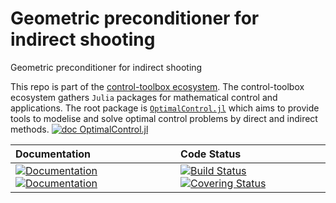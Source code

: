 # Geometric preconditioner for indirect shooting

[ci-img]: https://github.com/control-toolbox/preconditioning/actions/workflows/CI.yml/badge.svg?branch=main
[ci-url]: https://github.com/control-toolbox/preconditioning/actions/workflows/CI.yml?query=branch%3Amain

[co-img]: https://codecov.io/gh/control-toolbox/preconditioning/branch/main/graph/badge.svg?token=YM5YQQUSO3
[co-url]: https://codecov.io/gh/control-toolbox/preconditioning

[doc-dev-img]: https://img.shields.io/badge/docs-dev-8A2BE2.svg
[doc-dev-url]: https://control-toolbox.org/preconditioning/dev/

[doc-stable-img]: https://img.shields.io/badge/docs-stable-blue.svg
[doc-stable-url]: https://control-toolbox.org/preconditioning/stable/

Geometric preconditioner for indirect shooting

This repo is part of the [control-toolbox ecosystem](https://github.com/control-toolbox). 
The control-toolbox ecosystem gathers `Julia` packages for mathematical control and applications. The root package is [`OptimalControl.jl`](https://github.com/control-toolbox/OptimalControl.jl) which aims to provide tools to modelise and solve optimal control problems by direct and indirect methods. [![doc OptimalControl.jl](https://img.shields.io/badge/doc-OptimalControl.jl-blue)](http://control-toolbox.org/OptimalControl.jl)

| **Documentation**  | **Code Status**  |
|:-------------------|:-----------------|
| [![Documentation][doc-stable-img]][doc-stable-url] [![Documentation][doc-dev-img]][doc-dev-url] | [![Build Status][ci-img]][ci-url] [![Covering Status][co-img]][co-url] |